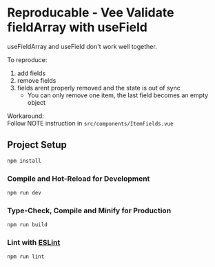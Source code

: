 # Reproducable - Vee Validate fieldArray with useField

useFieldArray and useField don't work well together.

To reproduce:
1. add fields
2. remove fields
3. fields arent properly removed and the state is out of sync
    - You can only remove one item, the last field becomes an empty object

Workaround:  
Follow NOTE instruction in `src/components/ItemFields.vue`

## Project Setup

```sh
npm install
```

### Compile and Hot-Reload for Development

```sh
npm run dev
```

### Type-Check, Compile and Minify for Production

```sh
npm run build
```

### Lint with [ESLint](https://eslint.org/)

```sh
npm run lint
```
